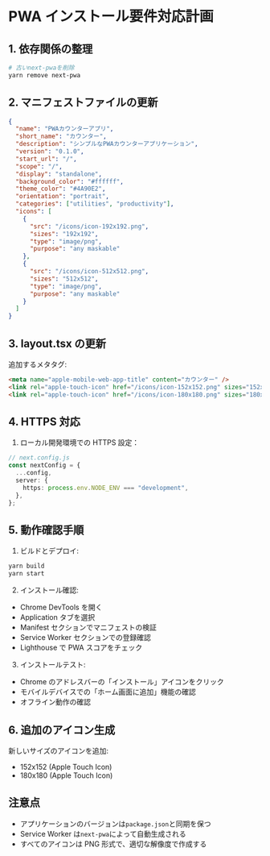 # PWA インストール要件対応計画

## 1. 依存関係の整理

```bash
# 古いnext-pwaを削除
yarn remove next-pwa
```

## 2. マニフェストファイルの更新

```json
{
  "name": "PWAカウンターアプリ",
  "short_name": "カウンター",
  "description": "シンプルなPWAカウンターアプリケーション",
  "version": "0.1.0",
  "start_url": "/",
  "scope": "/",
  "display": "standalone",
  "background_color": "#ffffff",
  "theme_color": "#4A90E2",
  "orientation": "portrait",
  "categories": ["utilities", "productivity"],
  "icons": [
    {
      "src": "/icons/icon-192x192.png",
      "sizes": "192x192",
      "type": "image/png",
      "purpose": "any maskable"
    },
    {
      "src": "/icons/icon-512x512.png",
      "sizes": "512x512",
      "type": "image/png",
      "purpose": "any maskable"
    }
  ]
}
```

## 3. layout.tsx の更新

追加するメタタグ:

```html
<meta name="apple-mobile-web-app-title" content="カウンター" />
<link rel="apple-touch-icon" href="/icons/icon-152x152.png" sizes="152x152" />
<link rel="apple-touch-icon" href="/icons/icon-180x180.png" sizes="180x180" />
```

## 4. HTTPS 対応

1. ローカル開発環境での HTTPS 設定：

```typescript
// next.config.js
const nextConfig = {
  ...config,
  server: {
    https: process.env.NODE_ENV === "development",
  },
};
```

## 5. 動作確認手順

1. ビルドとデプロイ:

```bash
yarn build
yarn start
```

2. インストール確認:

- Chrome DevTools を開く
- Application タブを選択
- Manifest セクションでマニフェストの検証
- Service Worker セクションでの登録確認
- Lighthouse で PWA スコアをチェック

3. インストールテスト:

- Chrome のアドレスバーの「インストール」アイコンをクリック
- モバイルデバイスでの「ホーム画面に追加」機能の確認
- オフライン動作の確認

## 6. 追加のアイコン生成

新しいサイズのアイコンを追加:

- 152x152 (Apple Touch Icon)
- 180x180 (Apple Touch Icon)

## 注意点

- アプリケーションのバージョンは`package.json`と同期を保つ
- Service Worker は`next-pwa`によって自動生成される
- すべてのアイコンは PNG 形式で、適切な解像度で作成する
